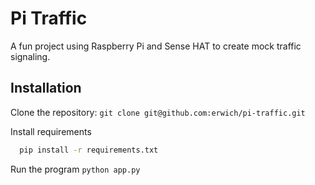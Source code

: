# Pi Traffic

A fun project using Raspberry Pi and Sense HAT to create mock traffic signaling.




## Installation

Clone the repository: `git clone git@github.com:erwich/pi-traffic.git`

Install requirements
```bash
  pip install -r requirements.txt
```
Run the program
`python app.py`
    